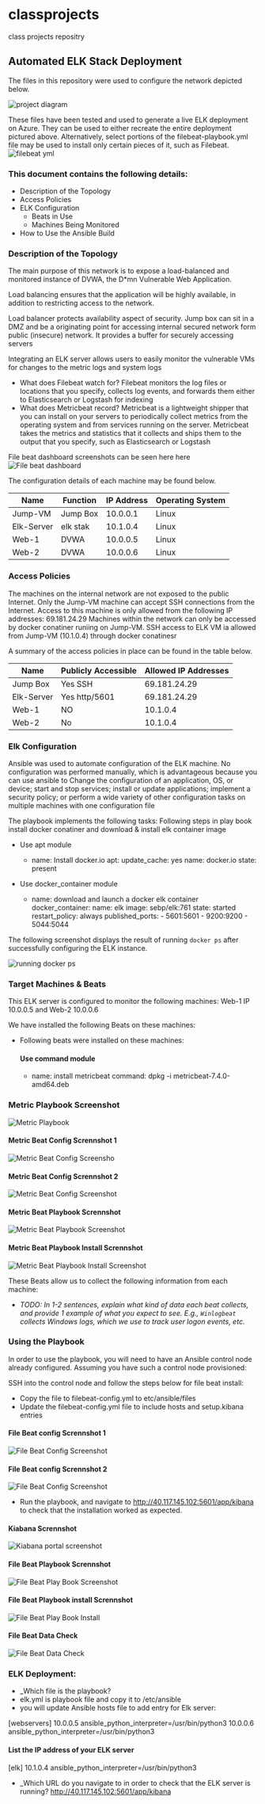 # classprojects
class projects repositry
## Automated ELK Stack Deployment

The files in this repository were used to configure the network depicted below.

![project diagram](./images/Project-Diagram.png)

These files have been tested and used to generate a live ELK deployment on Azure. They can be used to either recreate the entire deployment pictured above. Alternatively, select portions of the filebeat-playbook.yml file may be used to install only certain pieces of it, such as Filebeat.
![filebeat yml](./Ansible/filebeat-playbook.yml)

### This document contains the following details:
- Description of the Topology
- Access Policies
- ELK Configuration
  - Beats in Use
  - Machines Being Monitored
- How to Use the Ansible Build


### Description of the Topology

The main purpose of this network is to expose a load-balanced and monitored instance of DVWA, the D*mn Vulnerable Web Application.

Load balancing ensures that the application will be highly available, in addition to restricting access to the network.

Load balancer protects availability aspect of security. Jump box can sit in a DMZ and be a originating point for accessing internal secured network form public (insecure) network. It provides a buffer for securely accessing servers

Integrating an ELK server allows users to easily monitor the vulnerable VMs for changes to the metric logs and system logs
- What does Filebeat watch for? Filebeat monitors the log files or locations that you specify, collects log events, and forwards them either to Elasticsearch or Logstash for indexing
- What does Metricbeat record? Metricbeat is a lightweight shipper that you can install on your servers to periodically collect metrics from the operating system and from services running on the server. Metricbeat takes the metrics and statistics that it collects and ships them to the output that you specify, such as Elasticsearch or Logstash

File beat dashboard screenshots can be seen here here
![File beat dashboard](./images/filebeat-dashboard.png)

The configuration details of each machine may be found below.

| Name      |  Function | IP Address | Operating System |
|---------- |----------|------------|------------------|
| Jump-VM|   Jump Box | 10.0.0.1   | Linux            |
| Elk-Server| elk stak| 10.1.0.4   | Linux            |
| Web-1     | DVWA    | 10.0.0.5   | Linux            |
| Web-2     | DVWA    | 10.0.0.6   | Linux            |

### Access Policies

The machines on the internal network are not exposed to the public Internet. 
Only the Jump-VM machine can accept SSH connections from the Internet. Access to this machine is only allowed from the following IP addresses: 69.181.24.29
Machines within the network can only be accessed by docker conatiner runiing on Jump-VM. SSH access to ELK VM ia allowed from Jump-VM (10.1.0.4) through docker conatinesr

A summary of the access policies in place can be found in the table below.

| Name     | Publicly Accessible | Allowed IP Addresses |
|----------|---------------------|----------------------|
| Jump Box | Yes  SSH            | 69.181.24.29         |
|Elk-Server| Yes http/5601       | 69.181.24.29         |
| Web-1    | NO                  | 10.1.0.4             |
| Web-2    | No                  | 10.1.0.4             |

### Elk Configuration

Ansible was used to automate configuration of the ELK machine. No configuration was performed manually, which is advantageous because you can use ansible to Change the configuration of an application, OS, or device; start and stop services; install or update applications; implement a security policy; or perform a wide variety of other configuration tasks on multiple machines with one configuration file

The playbook implements the following tasks:
Following steps in play book install docker conatiner and download & install elk container image
-  Use apt module
    - name: Install docker.io
      apt:
        update_cache: yes
        name: docker.io
        state: present

- Use docker_container module
    - name: download and launch a docker elk container
      docker_container:
        name: elk
        image: sebp/elk:761
        state: started
        restart_policy: always
        published_ports:
          - 5601:5601
          - 9200:9200
          - 5044:5044

The following screenshot displays the result of running `docker ps` after successfully configuring the ELK instance.

![running docker ps](./images/ELK-docker-imgae.png)

### Target Machines & Beats
This ELK server is configured to monitor the following machines:
Web-1 IP 10.0.0.5 and Web-2 10.0.0.6

We have installed the following Beats on these machines:
- Following beats were installed on these machines:
  #### Use command module
  - name: install metricbeat
    command: dpkg -i metricbeat-7.4.0-amd64.deb

### Metric Playbook Screenshot
![Metric Playbook](./images/metric-betat-playbook-yml.png)
#### Metric Beat Config Scrennshot 1
![Metric Beat Config Screensho](./images/metric-beat-config-yml.png)
#### Metric Beat Config Scrennshot 2
![Metric Beat Config Screenshot](./images/metric-beat-config-yml2.png)
#### Metric Beat Playbook Scrennshot 
![Metric Beat Playbook Screenshot](./images/metric-beat-playbook-yml.png)
#### Metric Beat Playbook Install  Scrennshot 
![Metric Beat Playbook Install Screenshot](./images/metric-beat-play-book-install.png)


These Beats allow us to collect the following information from each machine:
- _TODO: In 1-2 sentences, explain what kind of data each beat collects, and provide 1 example of what you expect to see. E.g., `Winlogbeat` collects Windows logs, which we use to track user logon events, etc._


### Using the Playbook
In order to use the playbook, you will need to have an Ansible control node already configured. Assuming you have such a control node provisioned: 

SSH into the control node and follow the steps below for file beat install:
- Copy the  file to filebeat-config.yml to etc/ansible/files
- Update the filebeat-config.yml file to include hosts and setup.kibana entries
#### File Beat config Scrennshot 1 
![File Beat Config Screenshot](./images/file-beat-config-yml.png)
#### File Beat config Scrennshot 2
![File Beat Config Screenshot](./images/file-beat-config-yml-2.png)

- Run the playbook, and navigate to http://40.117.145.102:5601/app/kibana to check that the installation worked as expected.
#### Kiabana Scrennshot
![Kiabana portal screenshot](./images/Kiabana-Portal.png)
#### File Beat Playbook Scrennshot 
![File Beat Play Book Screenshot](./images/file-beat-playbook-yml.png)
#### File Beat Playbook install Scrennshot
![File Beat Play Book Install](./images/file-beat-playbook-yml-install.png)
#### File Beat Data Check
![File Beat Data Check](./images/systemlog-data-check.png)

### ELK Deployment:
- _Which file is the playbook? 
- elk.yml is playbook file and copy it to /etc/ansible
- you will update Ansible hosts file to add entry for Elk server:

[webservers]
10.0.0.5 ansible_python_interpreter=/usr/bin/python3
10.0.0.6 ansible_python_interpreter=/usr/bin/python3

#### List the IP address of your ELK server

[elk]
10.1.0.4 ansible_python_interpreter=/usr/bin/python3

- _Which URL do you navigate to in order to check that the ELK server is running?
http://40.117.145.102:5601/app/kibana

